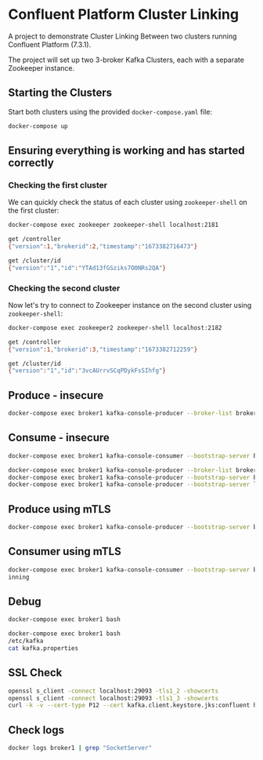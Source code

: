 # Confluent Platform Cluster Linking 

A project to demonstrate Cluster Linking Between two clusters running Confluent Platform (7.3.1).

The project will set up two 3-broker Kafka Clusters, each with a separate Zookeeper instance.

## Starting the Clusters

Start both clusters using the provided `docker-compose.yaml` file:

```bash
docker-compose up
```

## Ensuring everything is working and has started correctly

### Checking the first cluster

We can quickly check the status of each cluster using `zookeeper-shell` on the first cluster:

```bash
docker-compose exec zookeeper zookeeper-shell localhost:2181
```

```bash
get /controller
{"version":1,"brokerid":2,"timestamp":"1673382716473"}
```

```bash
get /cluster/id
{"version":"1","id":"YTAd13fGSziks7O0NRs2QA"}
```

### Checking the second cluster

Now let's try to connect to Zookeeper instance on the second cluster using `zookeeper-shell`:

```bash
docker-compose exec zookeeper2 zookeeper-shell localhost:2182
```

```bash
get /controller
{"version":1,"brokerid":3,"timestamp":"1673382712259"}
```

```bash
get /cluster/id
{"version":"1","id":"3vcAUrrvSCqPDykFsSIhfg"}
```

## Produce - insecure

```bash
docker-compose exec broker1 kafka-console-producer --broker-list broker1:9091 --topic kafka-topic
```

## Consume - insecure

```bash
docker-compose exec broker1 kafka-console-consumer --bootstrap-server broker1:9091 --from-beginning --topic kafka-topic
```

```bash
docker-compose exec broker1 kafka-console-producer --broker-list broker1:9093 --topic kafka-topic --producer.config /tmp/client-ssl-auth.properties
docker-compose exec broker1 kafka-console-producer --bootstrap-server broker1:9093 --topic kafka-topic --producer.config /tmp/client-ssl-auth.properties
docker-compose exec broker1 kafka-console-producer --bootstrap-server localhost:29093 --topic kafka-topic --producer.config /tmp/producer/client-ssl-auth.properties
```

## Produce using mTLS

```bash
docker-compose exec broker1 kafka-console-producer --bootstrap-server broker1:29093 --topic kafka-topic --producer.config /tmp/producer/client-ssl-auth.properties
```

## Consumer using mTLS

```bash
docker-compose exec broker1 kafka-console-consumer --bootstrap-server broker1:29093 --topic kafka-topic --consumer.config /tmp/producer/client-ssl-auth.properties --from-beg
inning
```


## Debug

```bash
docker-compose exec broker1 bash
```

```bash
docker-compose exec broker1 bash
/etc/kafka
cat kafka.properties
```

## SSL Check

```bash
openssl s_client -connect localhost:29093 -tls1_2 -showcerts
openssl s_client -connect localhost:29093 -tls1_3 -showcerts
curl -k -v --cert-type P12 --cert kafka.client.keystore.jks:confluent https://localhost:29093
```

## Check logs

```bash
docker logs broker1 | grep "SocketServer"
```
